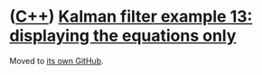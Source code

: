# ([C++](Cpp.md)) [Kalman filter example 13: displaying the equations only](CppKalmanFilterExample13.md)

Moved to [its own GitHub](https://github.com/richelbilderbeek/KalmanFilterExample13).